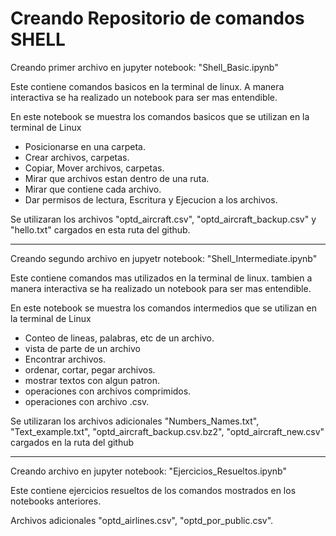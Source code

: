 # Creando Repositorio de comandos SHELL

Creando primer archivo en jupyter notebook: "Shell_Basic.ipynb"

Este contiene comandos basicos en la terminal de linux. A manera interactiva se ha realizado un notebook para ser mas entendible.

En este notebook se muestra los comandos basicos que se utilizan en la terminal de Linux

- Posicionarse en una carpeta.
- Crear archivos, carpetas.
- Copiar, Mover archivos, carpetas.
- Mirar que archivos estan dentro de una ruta.
- Mirar que contiene cada archivo.
- Dar permisos de lectura, Escritura y Ejecucion a los archivos.

Se utilizaran los archivos "optd_aircraft.csv", "optd_aircraft_backup.csv" y "hello.txt" cargados en esta ruta del github.

************************************************************************************************

Creando segundo archivo en jupyetr notebook: "Shell_Intermediate.ipynb"

Este contiene comandos mas utilizados en la terminal de linux. tambien a manera interactiva se ha realizado un notebook para ser mas entendible.

En este notebook se muestra los comandos intermedios que se utilizan en la terminal de Linux

- Conteo de lineas, palabras, etc de un archivo.
- vista de parte de un archivo
- Encontrar archivos.
- ordenar, cortar, pegar archivos.
- mostrar textos con algun patron.
- operaciones con archivos comprimidos.
- operaciones con archivo .csv.

Se utilizaran los archivos adicionales "Numbers_Names.txt", "Text_example.txt", "optd_aircraft_backup.csv.bz2", "optd_aircraft_new.csv" cargados en la ruta del github

************************************************************************************************

Creando archivo en jupyter notebook: "Ejercicios_Resueltos.ipynb"

Este contiene ejercicios resueltos de los comandos mostrados en los notebooks anteriores.

Archivos adicionales "optd_airlines.csv", "optd_por_public.csv".
